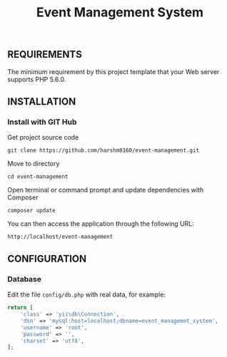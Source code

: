 <p align="center">
    <h1 align="center">Event Management System</h1>
    <br>
</p>

REQUIREMENTS
------------

The minimum requirement by this project template that your Web server supports PHP 5.6.0.


INSTALLATION
------------

### Install with GIT Hub

Get project source code 

    git clone https://github.com/harshm8160/event-management.git
    
Move to directory

    cd event-management
    
Open terminal or command prompt and update dependencies with Composer

    composer update
    
You can then access the application through the following URL:

    http://localhost/event-management

CONFIGURATION
-------------

### Database

Edit the file `config/db.php` with real data, for example:

```php
return [
    'class' => 'yii\db\Connection',
    'dsn' => 'mysql:host=localhost;dbname=event_managemet_system',
    'username' => 'root',
    'password' => '',
    'charset' => 'utf8',
];
```


